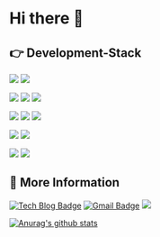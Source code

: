 # Hi there 👋

## 👉 Development-Stack

[<img src="https://img.shields.io/badge/Python-blue?style=flat&logo=python&logoColor=yellow"/>](https://www.notion.so/a4fe3bb821c94d219f272f8157459e59)
[<img src="https://img.shields.io/badge/Django-gteen?style=flat&logo=Django&logoColor=white"/>](https://www.notion.so/a4fe3bb821c94d219f272f8157459e59)

[<img src="https://img.shields.io/badge/SQLite-blue?style=flat&logo=sqlite&logoColor=white"/>](https://www.notion.so/a4fe3bb821c94d219f272f8157459e59)
[<img src="https://img.shields.io/badge/MySQL-blue?style=flat&logo=MySQL&logoColor=white"/>](https://www.notion.so/a4fe3bb821c94d219f272f8157459e59)
[<img src="https://img.shields.io/badge/PostgreSQL-blue?style=flat&logo=PostgreSQL&logoColor=white"/>](https://www.notion.so/a4fe3bb821c94d219f272f8157459e59)

[<img src="https://img.shields.io/badge/AWS EC2-yellow?style=flat&logo=Amazon AWS&logoColor=white"/>](https://www.notion.so/a4fe3bb821c94d219f272f8157459e59)
[<img src="https://img.shields.io/badge/AWS S3-yellow?style=flat&logo=Amazon S3&logoColor=white"/>](https://www.notion.so/a4fe3bb821c94d219f272f8157459e59)
[<img src="https://img.shields.io/badge/Postman-orange?style=flat&logo=Postman&logoColor=white"/>](https://www.notion.so/a4fe3bb821c94d219f272f8157459e59)

[<img src="https://img.shields.io/badge/HTML5-red?style=flat&logo=html5&logoColor=white"/>](https://www.notion.so/a4fe3bb821c94d219f272f8157459e59)
[<img src="https://img.shields.io/badge/JavaScript-black?style=flat&logo=javascript&logoColor=yellow"/>](https://www.notion.so/a4fe3bb821c94d219f272f8157459e59)

[<img src="https://img.shields.io/badge/VSCode-blue?style=flat&logo=Visual Studio Code&logoColor=white"/>](https://www.notion.so/a4fe3bb821c94d219f272f8157459e59)
[<img src="https://img.shields.io/badge/Pycharm-black?style=flat&logo=Pycharm&logoColor=green"/>](https://www.notion.so/a4fe3bb821c94d219f272f8157459e59)


## 📢 More Information
[![Tech Blog Badge](http://img.shields.io/badge/-Tech%20blog-black?style=flat-square&logo=github&link=https://psb6604.tistory.com/)](https://psb6604.tistory.com/)
[![Gmail Badge](https://img.shields.io/badge/Gmail-d14836?style=flat-square&logo=Gmail&logoColor=white&link=mailto:psb6604@gmail.com)](mailto:psb6604@gmail.com)
[<img src="https://img.shields.io/badge/Portfolio-white?style=flat&logo=Notion&logoColor=black"/>](https://www.notion.so/a4fe3bb821c94d219f272f8157459e59)
  
[![Anurag's github stats](https://github-readme-stats.vercel.app/api?username=Aeius)](https://github.com/anuraghazra/github-readme-stats)
